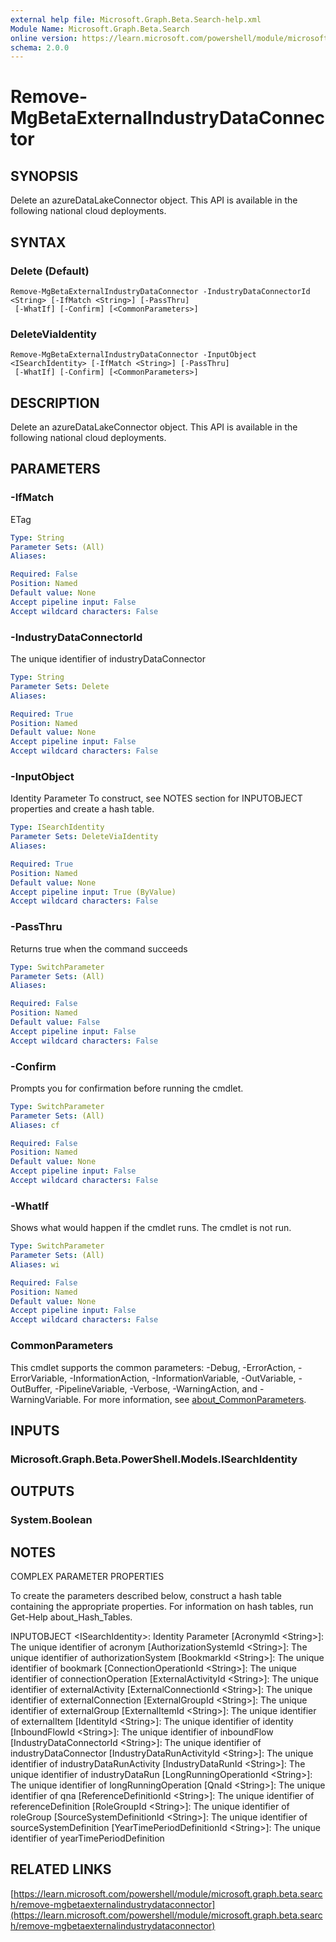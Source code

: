 ```yaml
---
external help file: Microsoft.Graph.Beta.Search-help.xml
Module Name: Microsoft.Graph.Beta.Search
online version: https://learn.microsoft.com/powershell/module/microsoft.graph.beta.search/remove-mgbetaexternalindustrydataconnector
schema: 2.0.0
---
```


# Remove-MgBetaExternalIndustryDataConnector

## SYNOPSIS
Delete an azureDataLakeConnector object.
This API is available in the following national cloud deployments.

## SYNTAX

### Delete (Default)
```
Remove-MgBetaExternalIndustryDataConnector -IndustryDataConnectorId <String> [-IfMatch <String>] [-PassThru]
 [-WhatIf] [-Confirm] [<CommonParameters>]
```

### DeleteViaIdentity
```
Remove-MgBetaExternalIndustryDataConnector -InputObject <ISearchIdentity> [-IfMatch <String>] [-PassThru]
 [-WhatIf] [-Confirm] [<CommonParameters>]
```

## DESCRIPTION
Delete an azureDataLakeConnector object.
This API is available in the following national cloud deployments.

## PARAMETERS

### -IfMatch
ETag

```yaml
Type: String
Parameter Sets: (All)
Aliases:

Required: False
Position: Named
Default value: None
Accept pipeline input: False
Accept wildcard characters: False
```

### -IndustryDataConnectorId
The unique identifier of industryDataConnector

```yaml
Type: String
Parameter Sets: Delete
Aliases:

Required: True
Position: Named
Default value: None
Accept pipeline input: False
Accept wildcard characters: False
```

### -InputObject
Identity Parameter
To construct, see NOTES section for INPUTOBJECT properties and create a hash table.

```yaml
Type: ISearchIdentity
Parameter Sets: DeleteViaIdentity
Aliases:

Required: True
Position: Named
Default value: None
Accept pipeline input: True (ByValue)
Accept wildcard characters: False
```

### -PassThru
Returns true when the command succeeds

```yaml
Type: SwitchParameter
Parameter Sets: (All)
Aliases:

Required: False
Position: Named
Default value: False
Accept pipeline input: False
Accept wildcard characters: False
```

### -Confirm
Prompts you for confirmation before running the cmdlet.

```yaml
Type: SwitchParameter
Parameter Sets: (All)
Aliases: cf

Required: False
Position: Named
Default value: None
Accept pipeline input: False
Accept wildcard characters: False
```

### -WhatIf
Shows what would happen if the cmdlet runs.
The cmdlet is not run.

```yaml
Type: SwitchParameter
Parameter Sets: (All)
Aliases: wi

Required: False
Position: Named
Default value: None
Accept pipeline input: False
Accept wildcard characters: False
```

### CommonParameters
This cmdlet supports the common parameters: -Debug, -ErrorAction, -ErrorVariable, -InformationAction, -InformationVariable, -OutVariable, -OutBuffer, -PipelineVariable, -Verbose, -WarningAction, and -WarningVariable. For more information, see [about_CommonParameters](http://go.microsoft.com/fwlink/?LinkID=113216).

## INPUTS

### Microsoft.Graph.Beta.PowerShell.Models.ISearchIdentity
## OUTPUTS

### System.Boolean
## NOTES
COMPLEX PARAMETER PROPERTIES

To create the parameters described below, construct a hash table containing the appropriate properties.
For information on hash tables, run Get-Help about_Hash_Tables.

INPUTOBJECT \<ISearchIdentity\>: Identity Parameter
  \[AcronymId \<String\>\]: The unique identifier of acronym
  \[AuthorizationSystemId \<String\>\]: The unique identifier of authorizationSystem
  \[BookmarkId \<String\>\]: The unique identifier of bookmark
  \[ConnectionOperationId \<String\>\]: The unique identifier of connectionOperation
  \[ExternalActivityId \<String\>\]: The unique identifier of externalActivity
  \[ExternalConnectionId \<String\>\]: The unique identifier of externalConnection
  \[ExternalGroupId \<String\>\]: The unique identifier of externalGroup
  \[ExternalItemId \<String\>\]: The unique identifier of externalItem
  \[IdentityId \<String\>\]: The unique identifier of identity
  \[InboundFlowId \<String\>\]: The unique identifier of inboundFlow
  \[IndustryDataConnectorId \<String\>\]: The unique identifier of industryDataConnector
  \[IndustryDataRunActivityId \<String\>\]: The unique identifier of industryDataRunActivity
  \[IndustryDataRunId \<String\>\]: The unique identifier of industryDataRun
  \[LongRunningOperationId \<String\>\]: The unique identifier of longRunningOperation
  \[QnaId \<String\>\]: The unique identifier of qna
  \[ReferenceDefinitionId \<String\>\]: The unique identifier of referenceDefinition
  \[RoleGroupId \<String\>\]: The unique identifier of roleGroup
  \[SourceSystemDefinitionId \<String\>\]: The unique identifier of sourceSystemDefinition
  \[YearTimePeriodDefinitionId \<String\>\]: The unique identifier of yearTimePeriodDefinition

## RELATED LINKS

[https://learn.microsoft.com/powershell/module/microsoft.graph.beta.search/remove-mgbetaexternalindustrydataconnector](https://learn.microsoft.com/powershell/module/microsoft.graph.beta.search/remove-mgbetaexternalindustrydataconnector)


